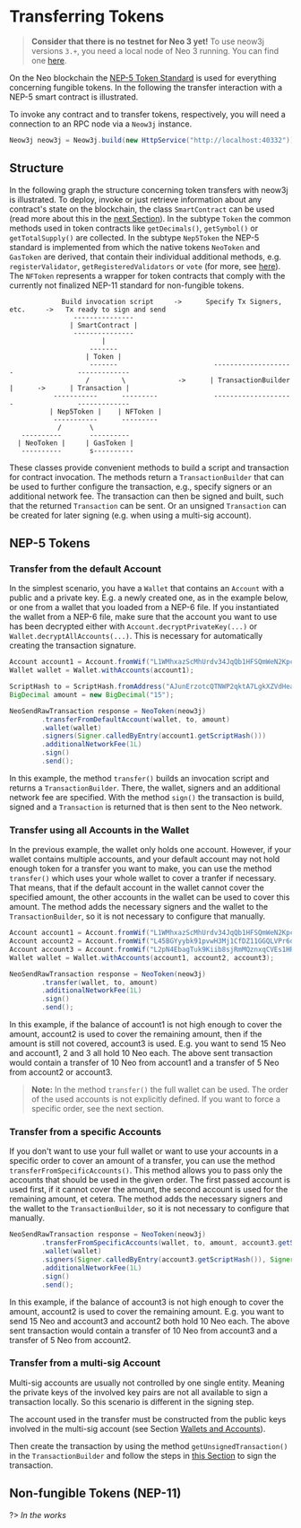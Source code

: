 # Transferring Tokens

> **Consider that there is no testnet for Neo 3 yet!** To use neow3j versions `3.+`, you need a local node of Neo 3 running.
> You can find one [here](http://github.com/axlabs/neo3-privatenet-docker).

On the Neo blockchain the [NEP-5 Token Standard](http://github.com/neo-project/proposals/blob/master/nep-5.mediawiki)
is used for everything concerning fungible tokens. In the following the transfer interaction with a NEP-5 smart contract is illustrated.

To invoke any contract and to transfer tokens, respectively, you will need a connection to an RPC node via a `Neow3j` instance.

```java
Neow3j neow3j = Neow3j.build(new HttpService("http://localhost:40332"));
```

## Structure

In the following graph the structure concerning token transfers with neow3j is illustrated. To deploy, invoke or just
retrieve information about any contract's state on the blockchain, the class `SmartContract` can be used (read more
about this in the [next Section](neo3_guides/contract_invocation.md)).
In the subtype `Token` the common methods used in token contracts like `getDecimals()`, `getSymbol()` or `getTotalSupply()`
are collected.
In the subtype `Nep5Token` the NEP-5 standard is implemented from which the native tokens `NeoToken` and `GasToken` are
derived, that contain their individual additional methods, e.g. `registerValidator`, `getRegisteredValidators` or `vote`
(for more, see [here](https://docs.neo.org/v3/docs/en-us/reference/scapi/api/neo.html)).
The `NFToken` represents a wrapper for token contracts that comply with the currently not finalized NEP-11 standard for
non-fungible tokens.

```
             Build invocation script     ->      Specify Tx Signers, etc.     ->   Tx ready to sign and send
                ---------------
               | SmartContract |
                ---------------
                       |
                    -------
                   | Token |
                    -------                        --------------------                -------------
                   /        \             ->      | TransactionBuilder |      ->      | Transaction |
           -----------      ---------              --------------------                -------------
          | Nep5Token |    | NFToken |
           -----------      ---------
            /       \
   ----------       ----------
  | NeoToken |     | GasToken |
   ----------       s----------
```

These classes provide convenient methods to build a script and transaction for contract invocation.
The methods return a `TransactionBuilder` that can be used to further configure the transaction,
e.g., specify signers or an additional network fee. The transaction can then be signed and built,
such that the returned `Transaction` can be sent. Or an unsigned `Transaction` can be created for
later signing (e.g. when using a multi-sig account).

## NEP-5 Tokens

### Transfer from the default Account

In the simplest scenario, you have a `Wallet` that contains an `Account` with a public and a private key. E.g. a newly
created one, as in the example below, or one from a wallet that you loaded from a NEP-6 file. If you instantiated
the wallet from a NEP-6 file, make sure that the account you want to use has been decrypted either with
`Account.decryptPrivateKey(...)` or `Wallet.decryptAllAccounts(...)`. This is necessary for automatically creating the
transaction signature.

```java
Account account1 = Account.fromWif("L1WMhxazScMhUrdv34JqQb1HFSQmWeN2Kpc1R9JGKwL7CDNP21uR");
Wallet wallet = Wallet.withAccounts(account1);

ScriptHash to = ScriptHash.fromAddress("AJunErzotcQTNWP2qktA7LgkXZVdHea97H");
BigDecimal amount = new BigDecimal("15");

NeoSendRawTransaction response = NeoToken(neow3j)
        .transferFromDefaultAccount(wallet, to, amount)
        .wallet(wallet)
        .signers(Signer.calledByEntry(account1.getScriptHash()))
        .additionalNetworkFee(1L)
        .sign()
        .send();
```

In this example, the method `transfer()` builds an invocation script and returns a `TransactionBuilder`. There, the wallet, signers
and an additional network fee are specified. With the method `sign()` the transaction is build, signed and a `Transaction` is returned
that is then sent to the Neo network.

### Transfer using all Accounts in the Wallet

In the previous example, the wallet only holds one account. However, if your wallet contains
multiple accounts, and your default account may not hold enough token for a transfer you want to
make, you can use the method `transfer()` which uses your whole wallet to cover a tranfer if
necessary. That means, that if the default account in the wallet cannot cover the specified amount,
the other accounts in the wallet can be used to cover this amount. The method adds the necessary
signers and the wallet to the `TransactionBuilder`, so it is not necessary to configure that
manually.

```java
Account account1 = Account.fromWif("L1WMhxazScMhUrdv34JqQb1HFSQmWeN2Kpc1R9JGKwL7CDNP21uR");
Account account2 = Account.fromWif("L45BGYyybk91pvwH3Mj1CfDZ11GGQLVPr6qfzpWugeP4WeJZyfki");
Account account3 = Account.fromWif("L2pN4EbagTuk9Kiib8sjRmMQznxqCVEs1HR8DRaxmnPicjg9FdNc");
Wallet wallet = Wallet.withAccounts(account1, account2, account3);

NeoSendRawTransaction response = NeoToken(neow3j)
        .transfer(wallet, to, amount)
        .additionalNetworkFee(1L)
        .sign()
        .send();
```

In this example, if the balance of account1 is not high enough to cover the amount, account2 is used to cover the remaining amount,
then if the amount is still not covered, account3 is used. E.g. you want to send 15 Neo and account1, 2 and 3 all hold 10 Neo each.
The above sent transaction would contain a transfer of 10 Neo from account1 and a transfer of 5 Neo from account2 or account3.

> **Note:** In the method `transfer()` the full wallet can be used. The order of the used accounts is not explicitly defined.
> If you want to force a specific order, see the next section.

### Transfer from a specific Accounts

If you don't want to use your full wallet or want to use your accounts in a specific order to cover an amount of a transfer,
you can use the method `transferFromSpecificAccounts()`. This method allows you to pass only the accounts that should
be used in the given order. The first passed account is used first, if it cannot cover the amount, the second account
is used for the remaining amount, et cetera.
The method adds the necessary signers and the wallet to the `TransactionBuilder`, so it is not
necessary to configure that manually.

```java
NeoSendRawTransaction response = NeoToken(neow3j)
        .transferFromSpecificAccounts(wallet, to, amount, account3.getScriptHash(), account2.getScriptHash())
        .wallet(wallet)
        .signers(Signer.calledByEntry(account3.getScriptHash()), Signer.calledByEntry(account2.getScriptHash()))
        .additionalNetworkFee(1L)
        .sign()
        .send();
```

In this example, if the balance of account3 is not high enough to cover the amount, account2 is used to cover the remaining amount.
E.g. you want to send 15 Neo and account3 and account2 both hold 10 Neo each. The above sent transaction would contain a transfer
of 10 Neo from account3 and a transfer of 5 Neo from account2.

### Transfer from a multi-sig Account

Multi-sig accounts are usually not controlled by one single entity. Meaning the private keys of the involved key pairs
are not all available to sign a transaction locally. So this scenario is different in the signing step.

The account used in the transfer must be constructed from the public keys involved in the multi-sig account
(see Section [Wallets and Accounts](neo3_guides/wallets_and_accounts.md#creating-an-account)).

Then create the transaction by using the method `getUnsignedTransaction()` in the `TransactionBuilder` and follow the steps
in [this Section](neo3_guides/contract_invocation.md#signing-a-transaction-with-a-multi-sig-account) to sign the transaction.

## Non-fungible Tokens (NEP-11)

?> _In the works_
